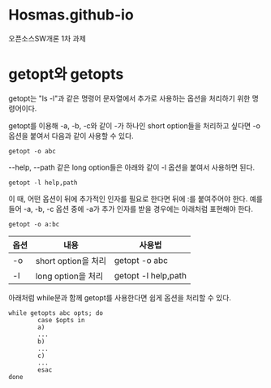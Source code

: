 # Hosmas.github-io
오픈소스SW개론 1차 과제

# getopt와 getopts
getopt는 "ls -l"과 같은 명령어 문자열에서 추가로 사용하는 옵션을 처리하기 위한 명령어이다.

getopt를 이용해 -a, -b, -c와 같이 -가 하나인 short option들을 처리하고 싶다면 -o 옵션을 붙여서 다음과 같이 사용할 수 있다.

`getopt -o abc`

 --help, --path 같은 long option들은 아래와 같이 -l 옵션을 붙여서 사용하면 된다.
 
 `getopt -l help,path`
 
 이 때, 어떤 옵션이 뒤에 추가적인 인자를 필요로 한다면 뒤에 :를 붙여주어야 한다.
 예를 들어 -a, -b, -c 옵션 중에 -a가 추가 인자를 받을 경우에는 아래처럼 표현해야 한다.
 
 `getopt -o a:bc`
 
|옵션|내용|사용법|
|---|-----|-------|
|-o|short option을 처리|getopt -o abc|
|-l|long option을 처리|getopt -l help,path|

아래처럼 while문과 함께 getopt를 사용한다면 쉽게 옵션을 처리할 수 있다.
```
while getopts abc opts; do
        case $opts in
        a)
        ...
        b)
        ...
        c)
        ...
        esac
done
```
